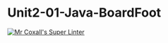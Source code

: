 # Unit2-01-Java-BoardFoot
[![Mr Coxall's Super Linter](README.md/../../../workflows/Mr%20Coxall's%20Super%20Linter/badge.svg)](README.md/../../../actions)

